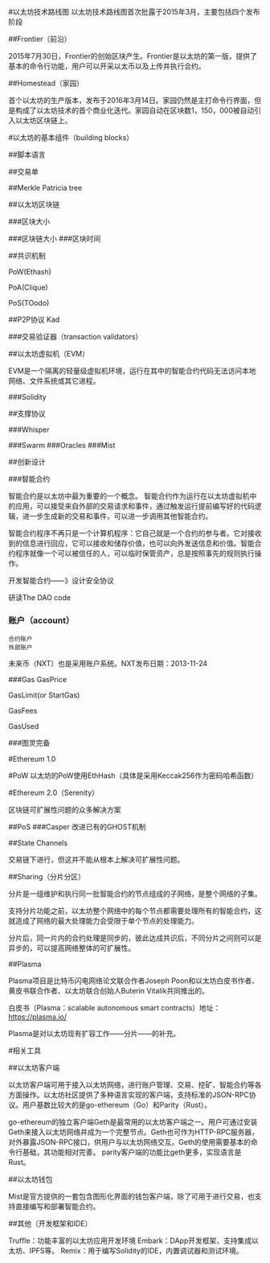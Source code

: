 #以太坊技术路线图
以太坊技术路线图首次批露于2015年3月，主要包括四个发布阶段

##Frontier（前沿）

2015年7月30日，Frontier的创始区块产生。Frontier是以太坊的第一版，提供了基本的命令行功能，用户可以开采以太币以及上传并执行合约。

##Homestead（家园）

首个以太坊的生产版本，发布于2016年3月14日。家园仍然是主打命令行界面，但是构成了以太坊技术的首个商业化迭代。家园自动在区块数1，150，000被自动引入以太坊区块链上。

#以太坊的基本组件（building blocks）

##脚本语言

##交易单

##Merkle Patricia tree

##以太坊区块链

###区块大小

###区块链大小
###区块时间

##共识机制

PoW(Ethash)

PoA(Clique)

PoS(TOodo)

##P2P协议
Kad

###交易验证器（transaction validators）

##以太坊虚拟机（EVM）

EVM是一个隔离的轻量级虚拟机环境，运行在其中的智能合约代码无法访问本地网络、文件系统或其它进程。

###Solidity


##支撑协议

###Whisper

###Swarm
###Oracles
###Mist

##创新设计

###智能合约

智能合约是以太坊中最为重要的一个概念。
智能合约作为运行在以太坊虚拟机中的应用，可以接受来自外部的交易请求和事件，通过触发运行提前编写好的代码逻辑，进一步生成新的交易和事件，可以进一步调用其他智能合约。


智能合约程序不再只是一个计算机程序：它自己就是一个合约的参与者。它对接收到的信息进行回应，它可以接收和储存价值，也可以向外发送信息和价值。智能合约程序就像一个可以被信任的人，可以临时保管资产，总是按照事先的规则执行操作。

开发智能合约——》设计安全协议

研读The DAO code

### 账户（account）

	合约账户
	外部账户

未来币（NXT）也是采用账户系统。NXT发布日期：2013-11-24

###Gas
GasPrice

GasLimit(or StartGas)

GasFees

GasUsed

###图灵完备


#Ethereum 1.0

#PoW
以太坊的PoW使用EthHash（具体是采用Keccak256作为密码哈希函数）

#Ethereum 2.0（Serenity）

区块链可扩展性问题的众多解决方案

##PoS
###Casper
改进已有的GHOST机制

##State Channels

交易链下进行，但这并不能从根本上解决可扩展性问题。

##Sharing（分片分区）

分片是一组维护和执行同一批智能合约的节点组成的子网络，是整个网络的子集。

支持分片功能之前，以太坊整个网络中的每个节点都需要处理所有的智能合约，这就造成了网络的最大处理能力会受限于单个节点的处理能力。

分片后，同一片内的合约处理是同步的，彼此达成共识后，不同分片之间则可以是异步的，可以提高网络整体的可扩展性。

##Plasma

Plasma项目是比特币闪电网络论文联合作者Joseph Poon和以太坊白皮书作者、黄皮书联合作者、以太坊联合创始人Buterin Vitalik共同推出的。

白皮书（Plasma：scalable autonomous smart contracts）地址：https://plasma.io/


Plasma是对以太坊现有扩容工作——分片——的补充。

#相关工具

##以太坊客户端

以太坊客户端可用于接入以太坊网络，进行账户管理、交易、挖矿、智能合约等各方面操作。以太坊社区提供了多种语言实现的客户端，支持标准的JSON-RPC协议。用户基数比较大的是go-ethereum（Go）和Parity（Rust）。

go-ethereum的独立客户端Geth是最常用的以太坊客户端之一。用户可通过安装Geth来接入以太坊网络并成为一个完整节点。Geth也可作为HTTP-RPC服务器，对外暴露JSON-RPC接口，供用户与以太坊网络交互。Geth的使用需要基本的命令行基础，其功能相对完善。
parity客户端的功能比geth更多，实现语言是Rust。

##以太坊钱包

Mist是官方提供的一套包含图形化界面的钱包客户端，除了可用于进行交易，也支持直接编写和部署智能合约。


##其他（开发框架和IDE）

Truffle：功能丰富的以太坊应用开发环境
Embark：DApp开发框架，支持集成以太坊、IPFS等。
Remix：用于编写Solidity的IDE，内置调试器和测试环境。


